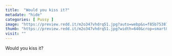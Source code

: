 ```yaml
---
title:  "Would you kiss it?"
metadate: "hide"
categories: [ Pussy ]
image: "https://preview.redd.it/m2o347vhdrq51.jpg?auto=webp&s=f85b753871879b640ff927da7c149d1f79b2e33f"
thumb: "https://preview.redd.it/m2o347vhdrq51.jpg?width=640&crop=smart&auto=webp&s=f126ca2579534349d2a5553649858f16d8b4a3e5"
visit: ""
---
```

Would you kiss it?
